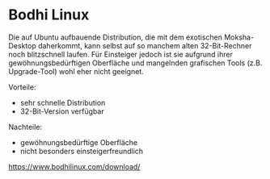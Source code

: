 # Bodhi Linux

Die auf Ubuntu aufbauende Distribution, die mit dem exotischen Moksha-Desktop daherkommt, kann selbst auf so manchem alten 32-Bit-Rechner noch blitzschnell laufen. Für Einsteiger jedoch ist sie aufgrund ihrer gewöhnungsbedürftigen Oberfläche und mangelnden grafischen Tools (z.B. Upgrade-Tool) wohl eher nicht geeignet.

Vorteile:

+ sehr schnelle Distribution
+ 32-Bit-Version verfügbar

Nachteile:

+ gewöhnungsbedürftige Oberfläche
+ nicht besonders einsteigerfreundlich


https://www.bodhilinux.com/download/
